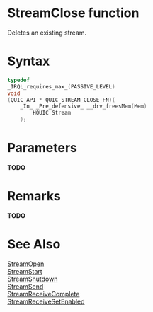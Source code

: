StreamClose function
======

Deletes an existing stream.

# Syntax

```C
typedef
_IRQL_requires_max_(PASSIVE_LEVEL)
void
(QUIC_API * QUIC_STREAM_CLOSE_FN)(
    _In_ _Pre_defensive_ __drv_freesMem(Mem)
        HQUIC Stream
    );
```

# Parameters

**TODO**

# Remarks

**TODO**

# See Also

[StreamOpen](StreamOpen.md)<br>
[StreamStart](StreamStart.md)<br>
[StreamShutdown](StreamShutdown.md)<br>
[StreamSend](StreamSend.md)<br>
[StreamReceiveComplete](StreamReceiveComplete.md)<br>
[StreamReceiveSetEnabled](StreamReceiveSetEnabled.md)<br>
